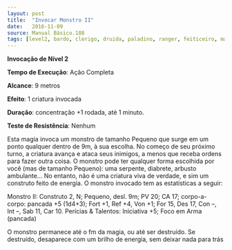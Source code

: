 ```yaml
---
layout: post
title:  "Invocar Monstro II"
date:   2016-11-09
source: Manual Básico.188
tags: [level2, bardo, clerigo, druida, paladino, ranger, feiticeiro, mago, invocacao]
---
```


**Invocação de Nível 2**

**Tempo de Execução**: Ação Completa

**Alcance**: 9 metros

**Efeito**: 1 criatura invocada

**Duração**: concentração +1 rodada, até 1 minuto.

**Teste de Resistência**: Nenhum

Esta magia invoca um monstro de tamanho Pequeno que surge em um ponto qualquer dentro de 9m, à sua escolha. No começo de seu próximo turno, a criatura
avança e ataca seus inimigos, a menos que receba ordens para fazer outra coisa.
O monstro pode ter qualquer forma escolhida por você (mas de tamanho Pequeno): uma serpente, diabrete, arbusto ambulante... No entanto, não é uma criatura viva de verdade, e sim um construto feito de energia. O monstro invocado tem as estatísticas a seguir:

Monstro II: Construto 2, N; Pequeno, desl. 9m; PV 20; CA 17; 
corpo-a-corpo: pancada +5 (1d4+3); 
Fort +1, Ref +4, Von +1; 
For 15, Des 17, Con –, Int –, Sab 11, Car 10. 
Perícias & Talentos: Iniciativa +5;
Foco em Arma (pancada)


O monstro permanece até o fm da magia, ou até ser destruído. Se destruído, desaparece com um brilho de energia, sem deixar nada para trás
